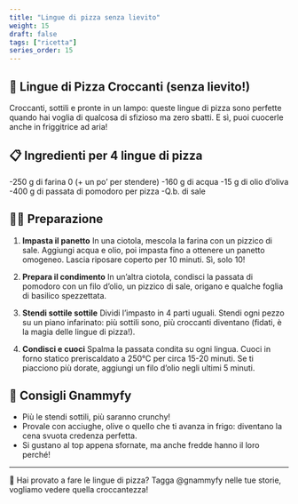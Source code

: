 ```yaml
---
title: "Lingue di pizza senza lievito"
weight: 15
draft: false
tags: ["ricetta"]
series_order: 15
---
```


## 🍕 Lingue di Pizza Croccanti (senza lievito!)
Croccanti, sottili e pronte in un lampo: queste lingue di pizza sono perfette quando hai voglia di qualcosa di sfizioso ma zero sbatti. E sì, puoi cuocerle anche in friggitrice ad aria!

## 📋 Ingredienti per 4 lingue di pizza
-250 g di farina 0 (+ un po’ per stendere)
-160 g di acqua
-15 g di olio d’oliva
-400 g di passata di pomodoro per pizza
-Q.b. di sale

## 👩‍🍳 Preparazione
1. **Impasta il panetto**
In una ciotola, mescola la farina con un pizzico di sale. Aggiungi acqua e olio, poi impasta fino a ottenere un panetto omogeneo. Lascia riposare coperto per 10 minuti. Sì, solo 10!

2. **Prepara il condimento**
In un’altra ciotola, condisci la passata di pomodoro con un filo d’olio, un pizzico di sale, origano e qualche foglia di basilico spezzettata.

3. **Stendi sottile sottile**
Dividi l’impasto in 4 parti uguali. Stendi ogni pezzo su un piano infarinato: più sottili sono, più croccanti diventano (fidati, è la magia delle lingue di pizza!).

4. **Condisci e cuoci**
Spalma la passata condita su ogni lingua. Cuoci in forno statico preriscaldato a 250°C per circa 15-20 minuti. Se ti piacciono più dorate, aggiungi un filo d’olio negli ultimi 5 minuti.

## 🍴 Consigli Gnammyfy
- Più le stendi sottili, più saranno crunchy!
- Provale con acciughe, olive o quello che ti avanza in frigo: diventano la cena svuota credenza perfetta.
- Si gustano al top appena sfornate, ma anche fredde hanno il loro perché!

---

📸 Hai provato a fare le lingue di pizza?
Tagga @gnammyfy nelle tue storie, vogliamo vedere quella croccantezza!